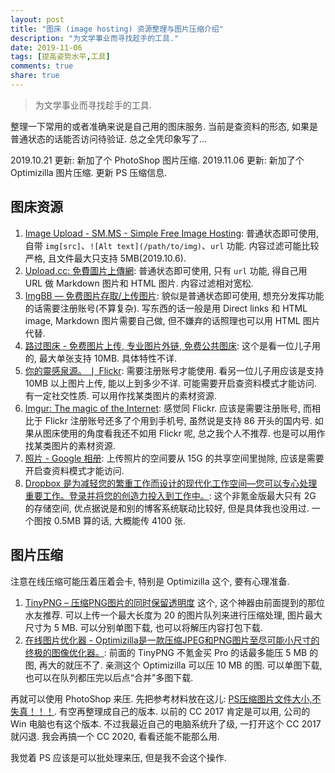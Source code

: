 ```yaml
---
layout: post
title: "图床 (image hosting) 资源整理与图片压缩介绍"
description: "为文学事业而寻找趁手的工具."
date: 2019-11-06
tags: [提高姿势水平,工具]
comments: true
share: true
---
```


> 为文学事业而寻找趁手的工具.

整理一下常用的或者准确来说是自己用的图床服务. 当前是查资料的形态, 如果是普通状态的话能否访问待验证. 总之全凭印象写了...

2019.10.21 更新: 新加了个 PhotoShop 图片压缩.
2019.11.06 更新: 新加了个 Optimizilla 图片压缩. 更新 PS 压缩信息.

## 图床资源

1. [Image Upload - SM.MS - Simple Free Image Hosting](https://sm.ms): 普通状态即可使用, 自带 `img[src]`、`![Alt text](/path/to/img)`、`url` 功能. 内容过滤可能比较严格, 且文件最大只支持 5MB(2019.10.6). 
2. [Upload.cc: 免費圖片上傳網](https://upload.cc): 普通状态即可使用, 只有 `url` 功能, 得自己用 URL 做 Markdown 图片和 HTML 图片. 内容过滤相对宽松.
3. [ImgBB — 免费图片存取/上传图片](https://imgbb.com): 貌似是普通状态即可使用, 想充分发挥功能的话需要注册账号(不算复杂). 写东西的话一般是用 Direct links 和 HTML image, Markdown 图片需要自己做, 但不嫌弃的话照理也可以用 HTML 图片代替.
4. [路过图床 - 免费图片上传, 专业图片外链, 免费公共图床](http://im.sb): 这个是看一位儿子用的, 最大单张支持 10MB. 具体特性不详.
5. [你的靈感泉源。 &#x2758; Flickr](https://www.flickr.com): 需要注册账号才能使用. 看另一位儿子用应该是支持 10MB 以上图片上传, 能以上到多少不详. 可能需要开启查资料模式才能访问. 有一定社交性质. 可以用作找某类图片的素材资源.
6. [Imgur: The magic of the Internet](https://imgur.com): 感觉同 Flickr. 应该是需要注册账号, 而相比于 Flickr 注册账号还多了个用到手机号, 虽然说是支持 86 开头的国内号. 如果从图床使用的角度看我还不如用 Flickr 呢, 总之我个人不推荐. 也是可以用作找某类图片的素材资源.
7. [照片 - Google 相册](https://photos.google.com): 上传照片的空间要从 15G 的共享空间里抛除, 应该是需要开启查资料模式才能访问.
8. [Dropbox 是为减轻您的繁重工作而设计的现代化工作空间—您可以专心处理重要工作。登录并将您的创造力投入到工作中。](https://www.dropbox.com): 这个非氪金版最大只有 2G 的存储空间, 优点据说是和别的博客系统联动比较好, 但是具体我也没用过. 一个图按 0.5MB 算的话, 大概能传 4100 张.

## 图片压缩

注意在线压缩可能压着压着会卡, 特别是 Optimizilla 这个, 要有心理准备.

1. [TinyPNG – 压缩PNG图片的同时保留透明度](https://tinify.cn) 这个, 这个神器由前面提到的那位水友推荐. 可以上传一个最大长度为 20 的图片队列来进行压缩处理, 图片最大尺寸为 5 MB. 可以分别单图下载, 也可以将解压内容打包下载.
2. [在线图片优化器 - Optimizilla是一款压缩JPEG和PNG图片至尽可能小尺寸的终极的图像优化器。](https://imagecompressor.com/zh/): 前面的 TinyPNG 不氪金买 Pro 的话最多能压 5 MB 的图, 再大的就压不了. 亲测这个 Optimizilla 可以压 10 MB 的图. 可以单图下载, 也可以在队列都压完以后点“合并”多图下载.

再就可以使用 PhotoShop 来压. 先把参考材料放在这儿: [PS压缩图片文件大小,不失真！！！](https://blog.csdn.net/hetongun/article/details/78121062). 有空再整理成自己的版本. 以前的 CC 2017 肯定是可以用, 公司的 Win 电脑也有这个版本. 不过我最近自己的电脑系统升了级, 一打开这个 CC 2017 就闪退. 我会再搞一个 CC 2020, 看看还能不能那么用.

我觉着 PS 应该是可以批处理来压, 但是我不会这个操作.